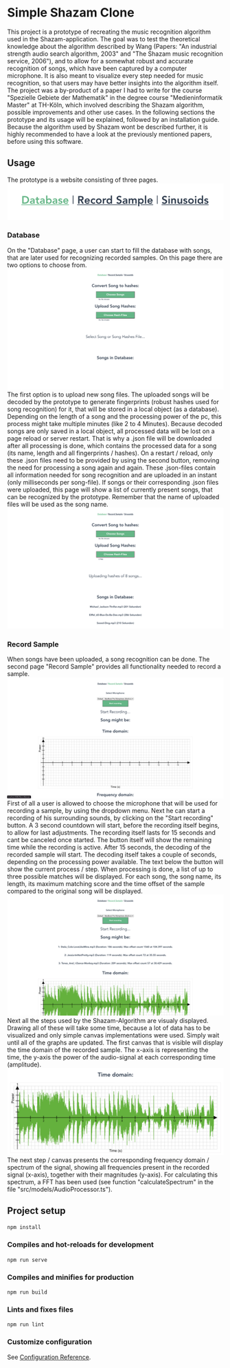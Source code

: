 # Simple Shazam Clone
This project is a prototype of recreating the music recognition algorithm used in the Shazam-application. The goal was to test the theoretical knowledge about the algorithm described by Wang (Papers: "An industrial strength audio search algorithm, 2003" and "The Shazam music recognition service, 2006"), and to allow for a somewhat robust and accurate recognition of songs, which have been captured by a computer microphone. It is also meant to visualize every step needed for music recognition, so that users may have better insights into the algorithm itself. The project was a by-product of a paper I had to write for the course "Spezielle Gebiete der Mathematik" in the degree course "Medieninformatik Master" at TH-Köln, which involved describing the Shazam algorithm, possible improvements and other use cases. In the following sections the prototype and its usage will be explained, followed by an installation guide. Because the algorithm used by Shazam wont be described further, it is highly recommended to have a look at the previously mentioned papers, before using this software.

## Usage
The prototype is a website consisting of three pages.
![pages](./images/pages.png?raw=true "Page Tabs")

### Database
On the "Database" page, a user can start to fill the database with songs, that are later used for recognizing recorded samples. On this page there are two options to choose from.
![database page](./images/database.png?raw=true "Database Page")
The first option is to upload new song files. The uploaded songs will be decoded by the prototype to generate fingerprints (robust hashes used for song recognition) for it, that will be stored in a local object (as a database). Depending on the length of a song and the processing power of the pc, this process might take multiple minutes (like 2 to 4 Minutes). Because decoded songs are only saved in a local object, all processed data will be lost on a page reload or server restart. That is why a .json file will be downloaded after all processing is done, which contains the processed data for a song (its name, length and all fingerprints / hashes). On a restart / reload, only these .json files need to be provided by using the second button, removing the need for processing a song again and again. These .json-files contain all information needed for song recognition and are uploaded in an instant (only milliseconds per song-file). If songs or their corresponding .json files were uploaded, this page will show a list of currently present songs, that can be recognized by the prototype. Remember that the name of uploaded files will be used as the song name.
![song upload](./images/songs.png?raw=true "Song List")

### Record Sample
When songs have been uploaded, a song recognition can be done. The second page "Record Sample" provides all functionality needed to record a sample.
![sample page](./images/sample.png?raw=true "Sample Page")
First of all a user is allowed to choose the microphone that will be used for recording a sample, by using the dropdown menu. Next he can start a recording of his surrounding sounds, by clicking on the "Start recording" button. A 3 second countdown will start, before the recording itself begins, to allow for last adjustments. The recording itself lasts for 15 seconds and cant be canceled once started. The button itself will show the remaining time while the recording is active. After 15 seconds, the decoding of the recorded sample will start. The decoding itself takes a couple of seconds, depending on the processing power available. The text below the button will show the current process / step. When processing is done, a list of up to three possible matches will be displayed. For each song, the song name, its length, its maximum matching score and the time offset of the sample compared to the original song will be displayed.
![found songs](./images/foundSongs.png?raw=true "Found Songs")
Next all the steps used by the Shazam-Algorithm are visualy displayed. Drawing all of these will take some time, because a lot of data has to be visualized and only simple canvas implementations were used. Simply wait until all of the graphs are updated.
The first canvas that is visible will display the time domain of the recorded sample. The x-axis is representing the time, the y-axis the power of the audio-signal at each corresponding time (amplitude).
![time domain](./images/timeDomain.png?raw=true "Time Domain")
The next step / canvas presents the corresponding frequency domain / spectrum of the signal, showing all frequencies present in the recorded signal (x-axis), together with their magnitudes (y-axis). For calculating this spectrum, a FFT has been used (see function "calculateSpectrum" in the file "src/models/AudioProcessor.ts").

## Project setup
```
npm install
```

### Compiles and hot-reloads for development
```
npm run serve
```

### Compiles and minifies for production
```
npm run build
```

### Lints and fixes files
```
npm run lint
```

### Customize configuration
See [Configuration Reference](https://cli.vuejs.org/config/).
